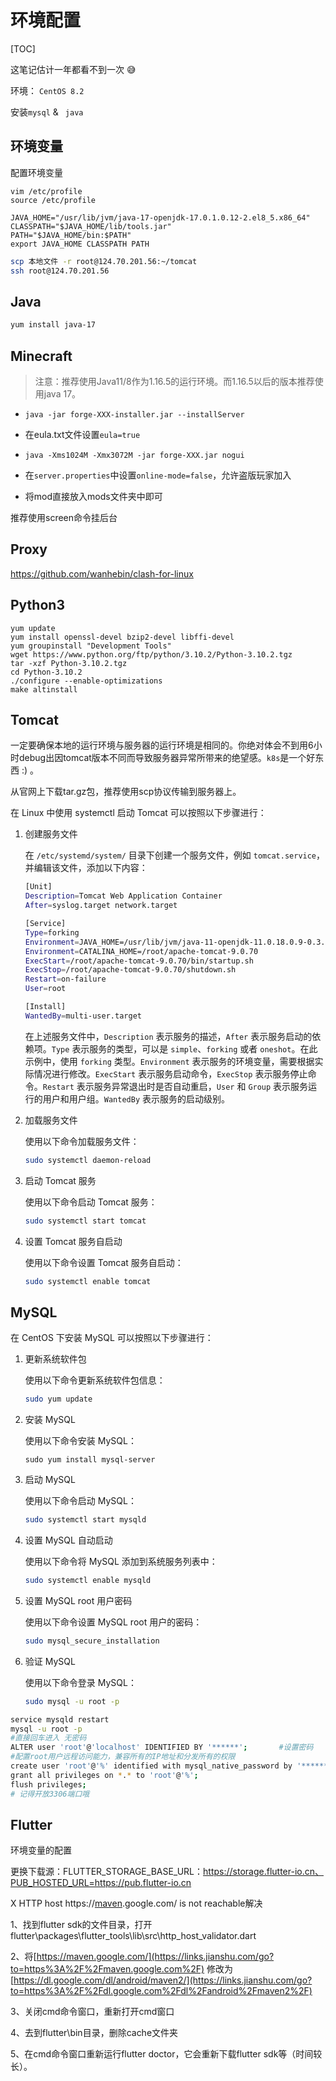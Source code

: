 # 环境配置

[TOC]

这笔记估计一年都看不到一次 😅

环境： `CentOS 8.2`

安装`mysql` & ` java`





## 环境变量

配置环境变量

~~~shell
vim /etc/profile
source /etc/profile
~~~

~~~shell
JAVA_HOME="/usr/lib/jvm/java-17-openjdk-17.0.1.0.12-2.el8_5.x86_64"
CLASSPATH="$JAVA_HOME/lib/tools.jar"
PATH="$JAVA_HOME/bin:$PATH"
export JAVA_HOME CLASSPATH PATH
~~~



~~~bash
scp 本地文件 -r root@124.70.201.56:~/tomcat
ssh root@124.70.201.56
~~~



## Java

~~~bash
yum install java-17
~~~



## Minecraft

> 注意：推荐使用Java11/8作为1.16.5的运行环境。而1.16.5以后的版本推荐使用java 17。



- `java -jar forge-XXX-installer.jar --installServer`

- 在eula.txt文件设置`eula=true`
- `java -Xms1024M -Xmx3072M -jar forge-XXX.jar nogui`
- 在`server.properties`中设置`online-mode=false`，允许盗版玩家加入

- 将mod直接放入mods文件夹中即可

推荐使用screen命令挂后台



## Proxy

https://github.com/wanhebin/clash-for-linux

## Python3

~~~shell
yum update
yum install openssl-devel bzip2-devel libffi-devel
yum groupinstall "Development Tools"
wget https://www.python.org/ftp/python/3.10.2/Python-3.10.2.tgz
tar -xzf Python-3.10.2.tgz
cd Python-3.10.2
./configure --enable-optimizations
make altinstall
~~~

## Tomcat

一定要确保本地的运行环境与服务器的运行环境是相同的。你绝对体会不到用6小时debug出因tomcat版本不同而导致服务器异常所带来的绝望感。`k8s`是一个好东西 :) 。



从官网上下载tar.gz包，推荐使用scp协议传输到服务器上。



在 Linux 中使用 systemctl 启动 Tomcat 可以按照以下步骤进行：

1. 创建服务文件

	在 `/etc/systemd/system/` 目录下创建一个服务文件，例如 `tomcat.service`，并编辑该文件，添加以下内容：

	~~~bash
	[Unit]
	Description=Tomcat Web Application Container
	After=syslog.target network.target
	
	[Service]
	Type=forking
	Environment=JAVA_HOME=/usr/lib/jvm/java-11-openjdk-11.0.18.0.9-0.3.ea.el8.x86_64
	Environment=CATALINA_HOME=/root/apache-tomcat-9.0.70
	ExecStart=/root/apache-tomcat-9.0.70/bin/startup.sh
	ExecStop=/root/apache-tomcat-9.0.70/shutdown.sh
	Restart=on-failure
	User=root
	
	[Install]
	WantedBy=multi-user.target
	~~~
	
	在上述服务文件中，`Description` 表示服务的描述，`After` 表示服务启动的依赖项。`Type` 表示服务的类型，可以是 `simple`、`forking` 或者 `oneshot`。在此示例中，使用 `forking` 类型。`Environment` 表示服务的环境变量，需要根据实际情况进行修改。`ExecStart` 表示服务启动命令，`ExecStop` 表示服务停止命令。`Restart` 表示服务异常退出时是否自动重启，`User` 和 `Group` 表示服务运行的用户和用户组。`WantedBy` 表示服务的启动级别。
	
2. 加载服务文件

	使用以下命令加载服务文件：

	~~~bash
	sudo systemctl daemon-reload
	~~~

	

3. 启动 Tomcat 服务

	使用以下命令启动 Tomcat 服务：

	~~~bash
	sudo systemctl start tomcat
	~~~

	

4. 设置 Tomcat 服务自启动

	使用以下命令设置 Tomcat 服务自启动：

	~~~bash
	sudo systemctl enable tomcat
	~~~

	

## MySQL

在 CentOS 下安装 MySQL 可以按照以下步骤进行：

1. 更新系统软件包

	 使用以下命令更新系统软件包信息：

	~~~bash
	sudo yum update
	~~~

	

  

2. 安装 MySQL

	  使用以下命令安装 MySQL：

	~~~shell
	sudo yum install mysql-server
	~~~

	

  

3. 启动 MySQL

	使用以下命令启动 MySQL：

	~~~bash
	sudo systemctl start mysqld
	~~~

	

4. 设置 MySQL 自动启动

	使用以下命令将 MySQL 添加到系统服务列表中：

	~~~bash
	sudo systemctl enable mysqld
	~~~

	

5. 设置 MySQL root 用户密码

	使用以下命令设置 MySQL root 用户的密码：

	~~~bash
	sudo mysql_secure_installation
	~~~

	

6. 验证 MySQL

	使用以下命令登录 MySQL：

	~~~bash
	sudo mysql -u root -p
	~~~

	

~~~bash
service mysqld restart
mysql -u root -p 
#直接回车进入 无密码
ALTER user 'root'@'localhost' IDENTIFIED BY '******';		#设置密码
#配置root用户远程访问能力，兼容所有的IP地址和分发所有的权限
create user 'root'@'%' identified with mysql_native_password by '********';
grant all privileges on *.* to 'root'@'%';
flush privileges;
# 记得开放3306端口哦
~~~



## Flutter

环境变量的配置

更换下载源：FLUTTER_STORAGE_BASE_URL：https://storage.flutter-io.cn、PUB_HOSTED_URL=https://pub.flutter-io.cn





X HTTP host https://[maven](https://links.jianshu.com/go?to=https%3A%2F%2Fso.csdn.net%2Fso%2Fsearch%3Fq%3Dmaven%26spm%3D1001.2101.3001.7020).google.com/ is not reachable解决

1、找到flutter sdk的文件目录，打开flutter\packages\flutter_tools\lib\src\http_host_validator.dart

2、将[https://maven.google.com/](https://links.jianshu.com/go?to=https%3A%2F%2Fmaven.google.com%2F) 修改为[https://dl.google.com/dl/android/maven2/](https://links.jianshu.com/go?to=https%3A%2F%2Fdl.google.com%2Fdl%2Fandroid%2Fmaven2%2F)

3、关闭cmd命令窗口，重新打开cmd窗口

4、去到flutter\bin目录，删除cache文件夹

5、在cmd命令窗口重新运行flutter doctor，它会重新下载flutter sdk等（时间较长）。

